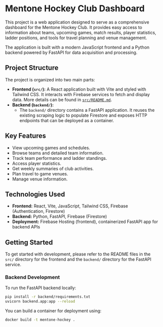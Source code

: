 # Mentone Hockey Club Dashboard

This project is a web application designed to serve as a comprehensive dashboard for the Mentone Hockey Club. It provides easy access to information about teams, upcoming games, match results, player statistics, ladder positions, and tools for travel planning and venue management.

The application is built with a modern JavaScript frontend and a Python backend powered by FastAPI for data acquisition and processing.

## Project Structure

The project is organized into two main parts:

*   **Frontend (`src/`):** A React application built with Vite and styled with Tailwind CSS. It interacts with Firebase services to fetch and display data. More details can be found in [`src/README.md`](./src/README.md).
*   **Backend (`backend/`):**
    *   The `backend/` directory contains a FastAPI application. It reuses the existing scraping logic to populate Firestore and exposes HTTP endpoints that can be deployed as a container.

## Key Features

*   View upcoming games and schedules.
*   Browse teams and detailed team information.
*   Track team performance and ladder standings.
*   Access player statistics.
*   Get weekly summaries of club activities.
*   Plan travel to game venues.
*   Manage venue information.

## Technologies Used

*   **Frontend:** React, Vite, JavaScript, Tailwind CSS, Firebase (Authentication, Firestore)
*   **Backend:** Python, FastAPI, Firebase (Firestore)
*   **Deployment:** Firebase Hosting (frontend), containerized FastAPI app for backend APIs

## Getting Started

To get started with development, please refer to the README files in the `src/` directory for the frontend and the `backend/` directory for the FastAPI service.

### Backend Development

To run the FastAPI backend locally:
```bash
pip install -r backend/requirements.txt
uvicorn backend.app:app --reload
```
You can build a container for deployment using:
```bash
docker build -t mentone-hockey .
```

